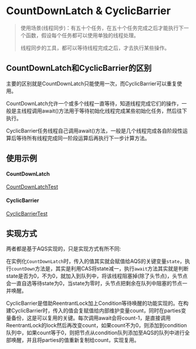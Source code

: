 # CountDownLatch & CyclicBarrier

> 
> 使用场景(线程同步)：有五十个任务，在五十个任务完成之后才能执行下一个函数，假设每个任务都可以使用单独的线程处理。
>
>线程同步的工具，都可以等待线程完成之后，才去执行某些操作。

## CountDownLatch和CyclicBarrier的区别

主要的区别就是CountDownLatch只能使用一次，而CyclicBarrier可以重复使用。

CountDownLatch允许一个或多个线程一直等待，知道线程完成它们的操作，一般是主线程调用await()方法用于等待初始化线程完成某些初始化任务，然后往下执行。

CyclicBarrier任务线程自己调用await()方法，一般是几个线程完成各自阶段性运算后等待所有线程完成同一阶段运算后再执行下一步计算方法。

## 使用示例

<!-- tabs:start -->
#### **CountDownLatch**
[CountDownLatchTest](./code/CountDownLatchTest.java ":include :type=code")
#### **CyclicBarrier**
[CyclicBarrierTest](./code/CyclicBarrierTest.java ":include :type=code")
<!-- tabs:end -->

## 实现方式

两者都是基于AQS实现的，只是实现方式有所不同:

在实例化`CountDownLatch`时，传入的值其实就会赋值给AQS的关键变量`state`，执行`countDown`方法是，其实是利用CAS将state减一，执行`await`方法其实就是判断state是否为0，不为0，就加入到队列中，将该线程阻塞掉(除了头节点)，头节点会一直自选等待state为0，当state为零时，头节点把剩余在队列中阻塞的节点一并唤醒。

CyclicBarrier是借助ReentrantLock加上Condition等待唤醒的功能实现的。在构建CyclicBarrier时，传入的值会复赋值给内部维护变量count，同时在parties变量备份，这是可以复用的关键。每次调用await会将count-1，是直接调用ReentrantLock的lock然后再改变count，如果count不为0，则添加到condition队列中，如果count等于0，则把节点从condition队列添加至AQS的队列中进行全部唤醒，并且将parties的值重新复制给count，实现复用。